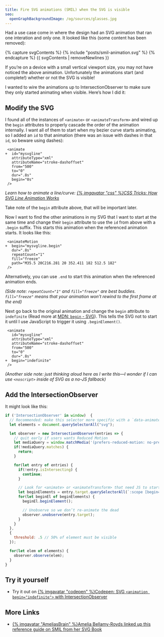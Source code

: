 ```yaml
---
title: Fire SVG animations (SMIL) when the SVG is visible
seo:
  openGraphBackgroundImage: /og/sources/glasses.jpg
---
```

Had a use case come in where the design had an SVG animation that ran one interation and only one. It looked like this (some content has been removed):

{% capture svgContents %}
{% include "posts/smil-animation.svg" %}
{% endcapture %}
{{ svgContents | removeNewlines }}

If you’re on a device with a small vertical viewport size, you may not have noticed the above animation. Unfortunately the animations start (and complete!) whether or not the SVG is visible!

I wanted to wire the animations up to IntersectionObserver to make sure they only started animating when visible. Here’s how I did it:

## Modify the SVG

I found all of the instances of `<animate>` or `<animateTransform>` and wired up the `begin` attributes to properly cascade the order of the animation internally. I want all of them to start when my bezier curve starts animating, so I added an `id` to that animation (there was an issue with dashes in that `id`, so beware using dashes):

```diff-markup
 <animate
+  id="mysvgline"
   attributeType="xml"
   attributeName="stroke-dashoffset"
   from="500"
   to="0"
   dur=".8s"
   begin="0s"
 />
```

_Learn how to animate a line/curve: [{% imgavatar "css" %}CSS Tricks: How SVG Line Animation Works](https://css-tricks.com/svg-line-animation-works/)_

Take note of the `begin` attribute above, that will be important later.

Now I want to find the other animations in my SVG that I want to start at the same time and change their `begin` attribute to use the `id` from above with a `.begin` suffix. This starts this animation when the referenced animation starts. It looks like this:

```diff-markup
 <animateMotion
+  begin="mysvgline.begin"
   dur=".8s"
   repeatCount="1"
   fill="freeze"
   path="M35.5 20C216.281 20 352.411 182 512.5 182"
 />
```

Alternatively, you can use `.end` to start this animation when the referenced animation ends.

_(Side note: `repeatCount="1"` and `fill="freeze"` are best buddies. `fill="freeze"` means that your animation won’t rewind to the first frame at the end)_

Next go back to the original animation and change the `begin` attribute to `indefinite` (Read more at [MDN: `begin` - SVG](https://developer.mozilla.org/en-US/docs/Web/SVG/Attribute/begin#animate_animatecolor_animatemotion_animatetransform_set)). This tells the SVG not to start it until I use JavaScript to trigger it using `.beginElement()`.

```diff-markup
 <animate
   id="mysvgline"
   attributeType="xml"
   attributeName="stroke-dashoffset"
   from="500"
   to="0"
   dur=".8s"
+  begin="indefinite"
 />
```

_(Another side note: just thinking aloud here as I write this—I wonder if I can use `<noscript>` inside of SVG as a no-JS fallback)_

## Add the IntersectionObserver

It might look like this:

```js
if ('IntersectionObserver' in window)  {
  // Recommended: make this selector more specific with a `data-animate-on-visible`
  let elements = document.querySelectorAll("svg");

  let observer = new IntersectionObserver(entries => {
    // quit early if users wants Reduced Motion
    let mediaQuery = window.matchMedia('(prefers-reduced-motion: no-preference)');
    if(!mediaQuery.matches) {
      return;
    }

    for(let entry of entries) {
      if(!entry.isIntersecting) {
        continue;
      }

      // Look for <animate> or <animateTransform> that need JS to start
      let beginElements = entry.target.querySelectorAll(`:scope [begin="indefinite"]`);
      for(let beginEl of beginElements) {
        beginEl.beginElement();

        // Unobserve so we don’t re-animate the dead
        observer.unobserve(entry.target);
      }
    }
  },
  {
    threshold: .5 // 50% of element must be visible
  });

  for(let elem of elements) {
    observer.observe(elem);
  }
}
```

## Try it yourself

* Try it out on [{% imgavatar "codepen" %}Codepen: SVG `<animation begin="indefinite">` with IntersectionObserver](https://codepen.io/zachleat/pen/JjNaQVq)


## More Links

* [{% imgavatar "AmeliasBrain" %}Amelia Bellamy-Royds linked up this reference guide on SMIL from her SVG Book](https://oreillymedia.github.io/Using_SVG/extras/ch19-SMIL.html)
